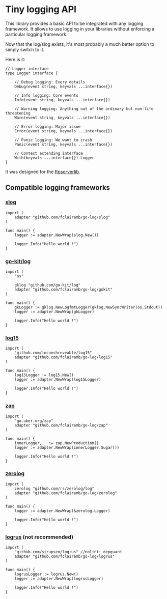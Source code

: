 # Tiny logging API

This library provides a basic API to be integrated with any logging framework. It
allows to use logging in your libraries without enforcing a particular logging
framework.

Now that the log/slog exists, it's most probably a much better option to simply switch to it.

Here is it:
```golang
// Logger interface
type Logger interface {

	// Debug logging: Every details
	Debug(event string, keyvals ...interface{})

	// Info logging: Core events
	Info(event string, keyvals ...interface{})

	// Warning logging: Anything out of the ordinary but non-life threatening
	Warn(event string, keyvals ...interface{})

	// Error logging: Major issue
	Error(event string, keyvals ...interface{})

	// Panic logging: We want to crash
	Panic(event string, keyvals ...interface{})

	// Context extending interface
	With(keyvals ...interface{}) Logger
}
```

It was designed for the [ftpserverlib](https://github.com/fclairamb/ftpserverlib).

## Compatible logging frameworks

### [slog](https://pkg.go.dev/log/slog)
```golang
import (
	adapter "github.com/fclairamb/go-log/slog"
)

func main() {
	logger := adapter.NewWrap(slog.New())

	logger.Info("Hello world !")
}
```

### [go-kit/log](https://github.com/go-kit/log)
```golang
import (
	"os"

	gklog "github.com/go-kit/log"
	adapter "github.com/fclairamb/go-log/gokit"
)

func main() {
	gkLogger := gklog.NewLogfmtLogger(gklog.NewSyncWriter(os.Stdout))
	logger := adapter.NewWrap(gkLogger)

	logger.Info("Hello world !")
}
```

### [log15](https://github.com/inconshreveable/log15)
```golang
import (
	"github.com/inconshreveable/log15"
	adapter "github.com/fclairamb/go-log/log15"
)

func main() {
	log15Logger := log15.New()
	logger := adapter.NewWrap(log15Logger)

	logger.Info("Hello world !")
}
```

### [zap](https://github.com/uber-go/zap)
```golang
import (
	"go.uber.org/zap"
	adapter "github.com/fclairamb/go-log/zap"
)

func main() {
	innerLogger, _ := zap.NewProduction()
	logger := adapter.NewWrap(innerLogger.Sugar())

	logger.Info("Hello world !")
}
```

### [zerolog](https://github.com/rs/zerolog/)
```golang
import (
	zerolog "github.com/rs/zerolog/log"
	adapter "github.com/fclairamb/go-log/zerolog"
)

func main() {
	logger := adapter.NewWrap(&zerolog.Logger)

	logger.Info("Hello world !")
}

```

### [logrus](https://github.com/sirupsen/logrus) (not recommended)
```golang
import (
	"github.com/sirupsen/logrus" //nolint: depguard
	adapter "github.com/fclairamb/go-log/logrus"
)

func main() {
	logrusLogger := logrus.New()
	logger := adapter.NewWrap(logrusLogger)

	logger.Info("Hello world !")
}
```
